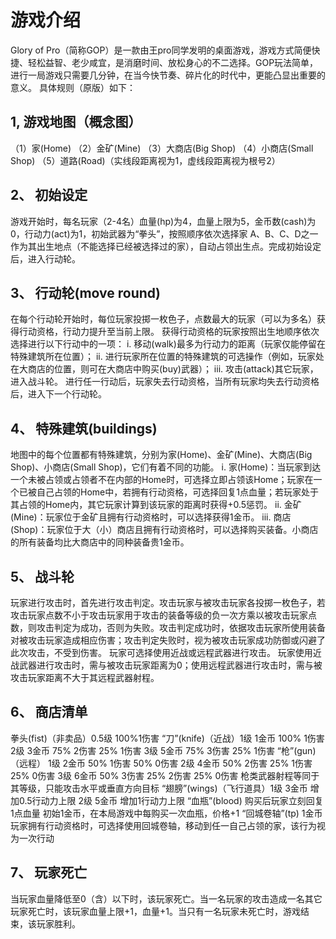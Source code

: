 # 游戏介绍
Glory of Pro（简称GOP）是一款由王pro同学发明的桌面游戏，游戏方式简便快捷、轻松益智、老少咸宜，是消磨时间、放松身心的不二选择。GOP玩法简单，进行一局游戏只需要几分钟，在当今快节奏、碎片化的时代中，更能凸显出重要的意义。
具体规则（原版）如下：
## 1,   游戏地图（概念图）
（1）家(Home)
（2）金矿(Mine)
（3）大商店(Big Shop)
（4）小商店(Small Shop)
（5）道路(Road)（实线段距离视为1，虚线段距离视为根号2）

## 2、	初始设定
游戏开始时，每名玩家（2-4名）血量(hp)为4，血量上限为5，金币数(cash)为0，行动力(act)为1，初始武器为“拳头”，按照顺序依次选择家 A、B、C、D之一作为其出生地点（不能选择已经被选择过的家），自动占领出生点。完成初始设定后，进入行动轮。

## 3、	行动轮(move round)
在每个行动轮开始时，每位玩家投掷一枚色子，点数最大的玩家（可以为多名）获得行动资格，行动力提升至当前上限。
获得行动资格的玩家按照出生地顺序依次选择进行以下行动中的一项：
i.	移动(walk)最多为行动力的距离（玩家仅能停留在特殊建筑所在位置）；
ii.	进行玩家所在位置的特殊建筑的可选操作（例如，玩家处在大商店的位置，则可在大商店中购买(buy)武器）；
iii.	攻击(attack)其它玩家，进入战斗轮。
进行任一行动后，玩家失去行动资格，当所有玩家均失去行动资格后，进入下一个行动轮。

## 4、	特殊建筑(buildings)
地图中的每个位置都有特殊建筑，分别为家(Home)、金矿(Mine)、大商店(Big Shop)、小商店(Small Shop)，它们有着不同的功能。
i.	家(Home)：当玩家到达一个未被占领或占领者不在内部的Home时，可选择立即占领该Home；玩家在一个已被自己占领的Home中，若拥有行动资格，可选择回复1点血量；若玩家处于其占领的Home内，其它玩家计算到该玩家的距离时获得+0.5惩罚。
ii.	金矿(Mine)：玩家位于金矿且拥有行动资格时，可以选择获得1金币。
iii.	商店(Shop)：玩家位于大（小）商店且拥有行动资格时，可以选择购买装备。小商店的所有装备均比大商店中的同种装备贵1金币。
## 5、	战斗轮
玩家进行攻击时，首先进行攻击判定。攻击玩家与被攻击玩家各投掷一枚色子，若攻击玩家点数不小于攻击玩家用于攻击的装备等级的负一次方乘以被攻击玩家点数，则攻击判定为成功，否则为失败。攻击判定成功时，依据攻击玩家所使用装备对被攻击玩家造成相应伤害；攻击判定失败时，视为被攻击玩家成功防御或闪避了此次攻击，不受到伤害。
玩家可选择使用近战或远程武器进行攻击。
玩家使用近战武器进行攻击时，需与被攻击玩家距离为0；使用远程武器进行攻击时，需与被攻击玩家距离不大于其远程武器射程。
## 6、	商店清单
拳头(fist)（非卖品）0.5级 100%1伤害
“刀”(knife)（近战）1级 1金币 100% 1伤害
			        2级 3金币 75% 2伤害 25% 1伤害
			    3级 5金币 75% 3伤害 25% 1伤害
“枪”(gun)（远程） 1级 2金币 50% 1伤害 50% 0伤害
			    2级 4金币 50% 2伤害 25% 1伤害 25% 0伤害
			    3级 6金币 50% 3伤害 25% 2伤害 25% 0伤害
枪类武器射程等同于其等级，只能攻击水平或垂直方向目标
“翅膀”(wings)（飞行道具）1级 3金币 增加0.5行动力上限
				        2级 5金币 增加1行动力上限
“血瓶”(blood) 购买后玩家立刻回复1点血量 初始1金币，在本局游戏中每购买一次血瓶，价格+1
“回城卷轴”(tp) 1金币 玩家拥有行动资格时，可选择使用回城卷轴，移动到任一自己占领的家，该行为视为一次行动

## 7、	玩家死亡
当玩家血量降低至0（含）以下时，该玩家死亡。当一名玩家的攻击造成一名其它玩家死亡时，该玩家血量上限+1，血量+1。当只有一名玩家未死亡时，游戏结束，该玩家胜利。
